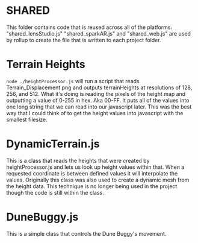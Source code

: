 # SHARED

This folder contains code that is reused across all of the platforms. "shared_lensStudio.js" "shared_sparkAR.js" and "shared_web.js" are used by rollup to create the file that is written to each project folder.

# Terrain Heights

`node ./heightProcessor.js` will run a script that reads Terrain_Displacement.png and outputs terrainHeights at resolutions of 128, 256, and 512. What it's doing is reading the pixels of the height map and outputting a value of 0-255 in hex. Aka 00-FF. It puts all of the values into one long string that we can read into our javascript later. This was the best way that I could think of to get the height values into javascript with the smallest filesize.

# DynamicTerrain.js

This is a class that reads the heights that were created by heightProcessor.js and lets us look up height values within that. When a requested coordinate is between defined values it will interpolate the values. Originally this class was also used to create a dynamic mesh from the height data. This technique is no longer being used in the project though the code is still within the class. 

# DuneBuggy.js

This is a simple class that controls the Dune Buggy's movement.

